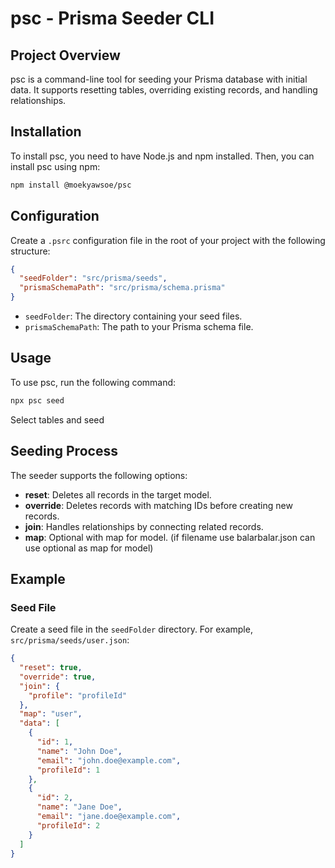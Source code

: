 # psc - Prisma Seeder CLI

## Project Overview

psc is a command-line tool for seeding your Prisma database with initial data. It supports resetting tables, overriding existing records, and handling relationships.

## Installation

To install psc, you need to have Node.js and npm installed. Then, you can install psc using npm:

```bash
npm install @moekyawsoe/psc
```

## Configuration

Create a `.psrc` configuration file in the root of your project with the following structure:

```json
{
  "seedFolder": "src/prisma/seeds",
  "prismaSchemaPath": "src/prisma/schema.prisma"
}
```

- `seedFolder`: The directory containing your seed files.
- `prismaSchemaPath`: The path to your Prisma schema file.

## Usage

To use psc, run the following command:

```bash
npx psc seed
```

Select tables and seed

## Seeding Process

The seeder supports the following options:

- **reset**: Deletes all records in the target model.
- **override**: Deletes records with matching IDs before creating new records.
- **join**: Handles relationships by connecting related records.
- **map**: Optional with map for model. (if filename use balarbalar.json can use optional as map for model)

## Example

### Seed File

Create a seed file in the `seedFolder` directory. For example, `src/prisma/seeds/user.json`:

```json
{
  "reset": true,
  "override": true,
  "join": {
    "profile": "profileId"
  },
  "map": "user",
  "data": [
    {
      "id": 1,
      "name": "John Doe",
      "email": "john.doe@example.com",
      "profileId": 1
    },
    {
      "id": 2,
      "name": "Jane Doe",
      "email": "jane.doe@example.com",
      "profileId": 2
    }
  ]
}
```